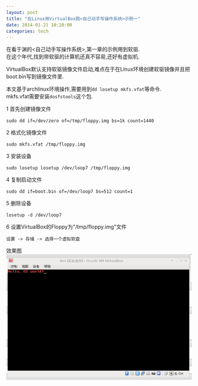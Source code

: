 ```yaml
---
layout: post
title: "在Linux用VirtualBox跑<自己动手写操作系统>示例一"
date: 2014-01-21 10:20:00
categories: tech
---
```


在看于渊的<自己动手写操作系统>,第一章的示例用到软驱.  
在这个年代,找到带软驱的计算机还真不容易,还好有虚拟机.

VirtualBox默认支持软驱镜像文件启动,难点在于在Linux环境创建软驱镜像并且把boot.bin写到镜像文件里.

本文基于archlinux环境操作,需要用到`dd losetup mkfs.vfat`等命令.  
mkfs.vfat需要安装`dosfstools`这个包.


1 首先创建镜像文件

    sudo dd if=/dev/zero of=/tmp/floppy.img bs=1k count=1440


2 格式化镜像文件

    sudo mkfs.vfat /tmp/floppy.img

3 安装设备

    sudo losetup losetup /dev/loop7 /tmp/floppy.img

4 复制启动文件

    sudo dd if=boot.bin of=/dev/loop7 bs=512 count=1

5 删除设备

    losetup -d /dev/loop7

6 设置VirtualBox的Floppy为"/tmp/floppy.img"文件

    设置 -> 存储 -> 选择一个虚拟软盘

效果图
![LinuxVBoxFloppy](/images/2014-01-21-103639_736x497_scrot.png)
